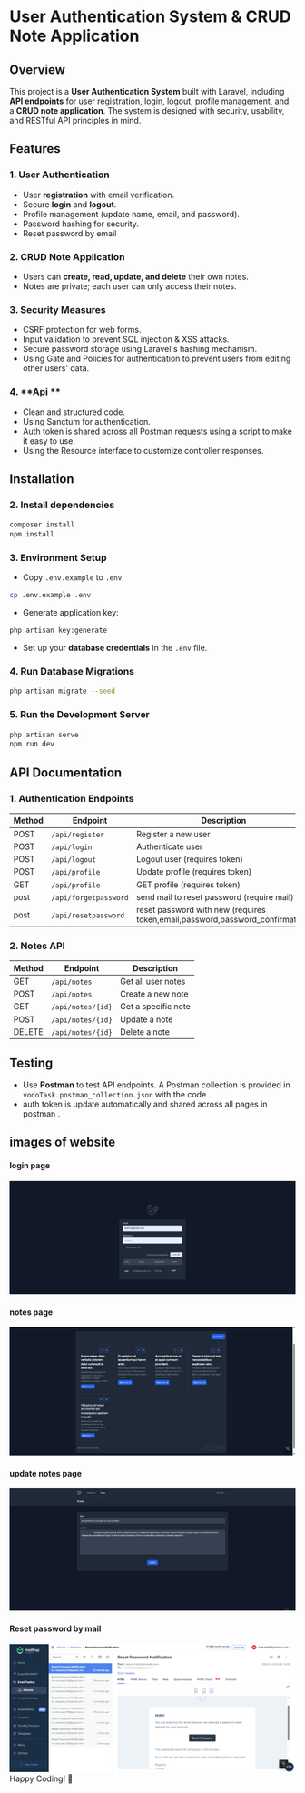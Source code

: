 # User Authentication System & CRUD Note Application

## Overview
This project is a **User Authentication System** built with Laravel, including **API endpoints** for user registration, login, logout, profile management, and a **CRUD note application**. The system is designed with security, usability, and RESTful API principles in mind.

## Features
### 1. **User Authentication**
- User **registration** with email verification.
- Secure **login** and **logout**.
- Profile management (update name, email, and password).
- Password hashing for security.
- Reset password by email

### 2. **CRUD Note Application**
- Users can **create, read, update, and delete** their own notes.
- Notes are private; each user can only access their notes.

### 3. **Security Measures**
- CSRF protection for web forms.
- Input validation to prevent SQL injection & XSS attacks.
- Secure password storage using Laravel's hashing mechanism.
- Using Gate and Policies for authentication to prevent users from editing other users' data.
  

### 4. **Api **
- Clean and structured code.
- Using Sanctum for authentication.
- Auth token is shared across all Postman requests using a script to make it easy to use.
- Using the Resource interface to customize controller responses.
  


## Installation



### 2. **Install dependencies**
```sh
composer install
npm install
```

### 3. **Environment Setup**
- Copy `.env.example` to `.env`
```sh
cp .env.example .env
```
- Generate application key:
```sh
php artisan key:generate
```
- Set up your **database credentials** in the `.env` file.

### 4. **Run Database Migrations**
```sh
php artisan migrate --seed
```

### 5. **Run the Development Server**
```sh
php artisan serve
npm run dev
```

## API Documentation
### **1. Authentication Endpoints**
| Method | Endpoint           | Description        |
|--------|------------------|------------------|
| POST   | `/api/register`   | Register a new user |
| POST   | `/api/login`      | Authenticate user |
| POST   | `/api/logout`     | Logout user (requires token) |
| POST   | `/api/profile`    | Update profile (requires token) |
| GET    | `/api/profile`    | GET profile (requires token) |
| post   | `/api/forgetpassword`    |send mail to reset password (require mail) |
| post   | `/api/resetpassword`    | reset password with new  (requires token,email,password,password_confirmation) |

### **2. Notes API**
| Method | Endpoint           | Description        |
|--------|------------------|------------------|
| GET    | `/api/notes`      | Get all user notes |
| POST   | `/api/notes`      | Create a new note |
| GET    | `/api/notes/{id}` | Get a specific note |
| POST   | `/api/notes/{id}` | Update a note |
| DELETE | `/api/notes/{id}` | Delete a note |

## Testing
- Use **Postman** to test API endpoints. A Postman collection is provided in `vodoTask.postman_collection.json` with the code .
- auth token  is update  automatically and shared across all pages in postman .


## images of website
#### login page 

<img src="https://github.com/ahmedessawy10/vodoTask/blob/main/public/images/login.png?raw=true">


#### notes page 

<img src="https://github.com/ahmedessawy10/vodoTask/blob/main/public/images/notes.png?raw=true">

#### update notes page 

<img src="https://github.com/ahmedessawy10/vodoTask/blob/main/public/images/updatenote.png?raw=true">

#### Reset password by mail 

<img src="https://github.com/ahmedessawy10/vodoTask/blob/main/public/images/resetpasswordbymail.png?raw=true">
Happy Coding! 🚀

